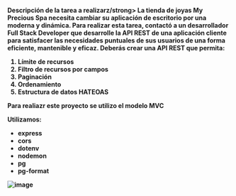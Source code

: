 <strong>Descripción de la tarea a realizarz/strong>
La tienda de joyas My Precious Spa necesita cambiar su aplicación de escritorio por una
moderna y dinámica. Para realizar esta tarea, contactó a un desarrollador Full Stack
Developer que desarrolle la API REST de una aplicación cliente para satisfacer las
necesidades puntuales de sus usuarios de una forma eficiente, mantenible y eficaz.
Deberás crear una API REST que permita:
1. Límite de recursos
2. Filtro de recursos por campos
3. Paginación
4. Ordenamiento
5. Estructura de datos HATEOAS


Para realiazr este proyecto se utilizo el modelo MVC

Utilizamos:
<ul>
  <li>express</li>
  <li>cors</li>
  <li>dotenv</li>
  <li>nodemon</li>
  <li>pg</li>
  <li>pg-format</li>
</ul>


![image](https://github.com/leofigue/tiendaDeJoyas/assets/135772218/58464561-3b77-4afe-b883-ce5b2a8401ba)
